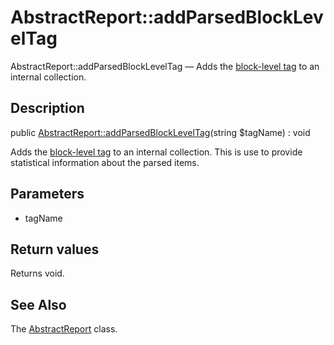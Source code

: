 AbstractReport::addParsedBlockLevelTag
================

AbstractReport::addParsedBlockLevelTag — Adds the [block-level tag](https://github.com/lingtalfi/DocTools/blob/master/doc/pages/doctool-markup-language.md#block-level-tags) to an internal collection.

Description
---------------


public [AbstractReport::addParsedBlockLevelTag](https://github.com/lingtalfi/DocTools/blob/master/doc/api/DocTools/Report/AbstractReport/addParsedBlockLevelTag.md)(string $tagName) : void




Adds the [block-level tag](https://github.com/lingtalfi/DocTools/blob/master/doc/pages/doctool-markup-language.md#block-level-tags) to an internal collection.
This is use to provide statistical information about the parsed items.




Parameters
--------------

- tagName
    

Return values
----------------

Returns void.









See Also
-----------

The [AbstractReport](https://github.com/lingtalfi/DocTools/blob/master/doc/api/DocTools/Report/AbstractReport.md) class.
